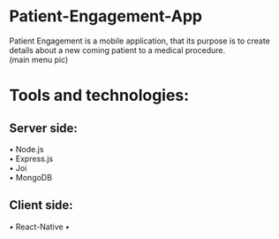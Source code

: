 # Patient-Engagement-App
Patient Engagement is a mobile application, that its purpose is to create details about a new coming patient to a medical procedure.     
(main menu pic)


# Tools and technologies:                                              
## Server side:          
• Node.js    
• Express.js   
• Joi   
• MongoDB   

## Client side:
• React-Native
• 

